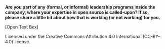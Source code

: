 
**Are you part of any (formal, or informal) leadership programs inside the company, where your expertise in open source is called-upon? If so, please share a little bit about how that is working (or not working) for you.**

[Open Text Box]

Licensed under the Creative Commons Attribution 4.0 International (CC-BY-4.0) license.

